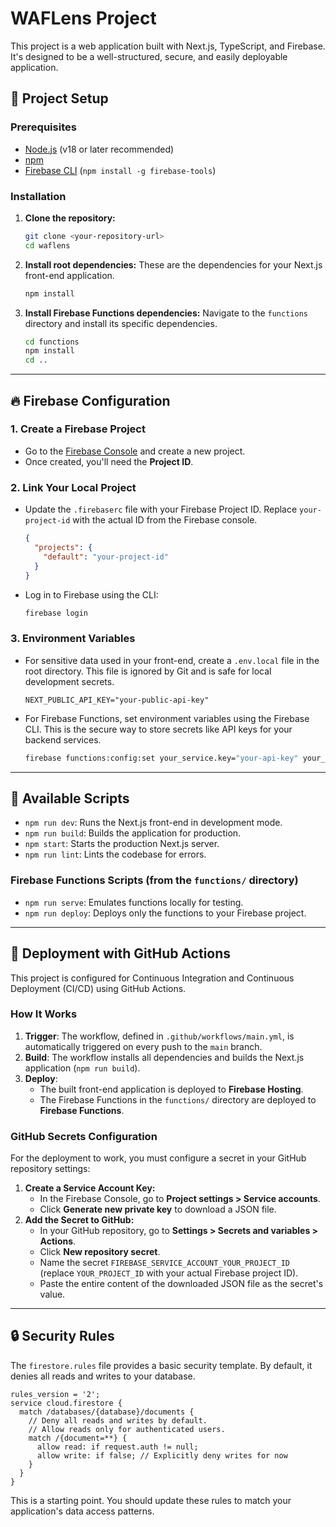 # WAFLens Project

This project is a web application built with Next.js, TypeScript, and Firebase. It's designed to be a well-structured, secure, and easily deployable application.

## 🚀 Project Setup

### Prerequisites
- [Node.js](https://nodejs.org/) (v18 or later recommended)
- [npm](https://www.npmjs.com/)
- [Firebase CLI](https://firebase.google.com/docs/cli) (`npm install -g firebase-tools`)

### Installation
1.  **Clone the repository:**
    ```bash
    git clone <your-repository-url>
    cd waflens
    ```
2.  **Install root dependencies:**
    These are the dependencies for your Next.js front-end application.
    ```bash
    npm install
    ```
3.  **Install Firebase Functions dependencies:**
    Navigate to the `functions` directory and install its specific dependencies.
    ```bash
    cd functions
    npm install
    cd ..
    ```

---

## 🔥 Firebase Configuration

### 1. Create a Firebase Project
- Go to the [Firebase Console](https://console.firebase.google.com/) and create a new project.
- Once created, you'll need the **Project ID**.

### 2. Link Your Local Project
- Update the `.firebaserc` file with your Firebase Project ID. Replace `your-project-id` with the actual ID from the Firebase console.
    ```json
    {
      "projects": {
        "default": "your-project-id"
      }
    }
    ```
- Log in to Firebase using the CLI:
    ```bash
    firebase login
    ```

### 3. Environment Variables
- For sensitive data used in your front-end, create a `.env.local` file in the root directory. This file is ignored by Git and is safe for local development secrets.
    ```
    NEXT_PUBLIC_API_KEY="your-public-api-key"
    ```
- For Firebase Functions, set environment variables using the Firebase CLI. This is the secure way to store secrets like API keys for your backend services.
    ```bash
    firebase functions:config:set your_service.key="your-api-key" your_service.id="your-service-id"
    ```

---

## 📜 Available Scripts

-   `npm run dev`: Runs the Next.js front-end in development mode.
-   `npm run build`: Builds the application for production.
-   `npm start`: Starts the production Next.js server.
-   `npm run lint`: Lints the codebase for errors.

### Firebase Functions Scripts (from the `functions/` directory)
-   `npm run serve`: Emulates functions locally for testing.
-   `npm run deploy`: Deploys only the functions to your Firebase project.

---

## 🚀 Deployment with GitHub Actions

This project is configured for Continuous Integration and Continuous Deployment (CI/CD) using GitHub Actions.

### How It Works
1.  **Trigger**: The workflow, defined in `.github/workflows/main.yml`, is automatically triggered on every push to the `main` branch.
2.  **Build**: The workflow installs all dependencies and builds the Next.js application (`npm run build`).
3.  **Deploy**:
    - The built front-end application is deployed to **Firebase Hosting**.
    - The Firebase Functions in the `functions/` directory are deployed to **Firebase Functions**.

### GitHub Secrets Configuration
For the deployment to work, you must configure a secret in your GitHub repository settings:

1.  **Create a Service Account Key:**
    - In the Firebase Console, go to **Project settings > Service accounts**.
    - Click **Generate new private key** to download a JSON file.
2.  **Add the Secret to GitHub:**
    - In your GitHub repository, go to **Settings > Secrets and variables > Actions**.
    - Click **New repository secret**.
    - Name the secret `FIREBASE_SERVICE_ACCOUNT_YOUR_PROJECT_ID` (replace `YOUR_PROJECT_ID` with your actual Firebase project ID).
    - Paste the entire content of the downloaded JSON file as the secret's value.

---

## 🔒 Security Rules

The `firestore.rules` file provides a basic security template. By default, it denies all reads and writes to your database.

```rules
rules_version = '2';
service cloud.firestore {
  match /databases/{database}/documents {
    // Deny all reads and writes by default.
    // Allow reads only for authenticated users.
    match /{document=**} {
      allow read: if request.auth != null;
      allow write: if false; // Explicitly deny writes for now
    }
  }
}
```
This is a starting point. You should update these rules to match your application's data access patterns.
